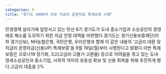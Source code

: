 ```yaml
---
categories: h
title: "경기도 4000억 규모 저금리 운영자금 특례보증 시행"
---
```

민생경제 살리기에 앞장서고 있는 민선 8기 경기도가 도내 중소기업과 소상공인의 경영 애로 해소를 도모하기 위한 자금 안정 대책을 마련했다.경기도는 경기신용보증재단(이하 경기신보), NH농협은행, 국민은행, 우리은행과 함께 이 같은 내용의 ‘고금리 대환 및 저금리 운영자금(신용UP) 특례보증’을 9월 19일(월)부터 시행한다고 밝혔다.이번 특례보증은 코로나19 장기화, 3고(고금리·고물가·고환율) 등으로 어려움을 겪고 있는 도내 영세소상공인과 중소기업, 사회적 약자의 유동성 확보 및 신용 회복을 위해 추진하게 됐다.고금리 대출을 2%